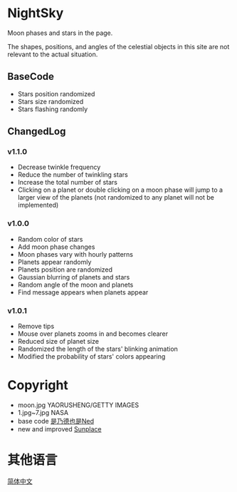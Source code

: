 # NightSky
Moon phases and stars in the page.

The shapes, positions, and angles of the celestial objects in this site are not relevant to the actual situation.

## BaseCode
- Stars position randomized
- Stars size randomized
- Stars flashing randomly

## ChangedLog

### v1.1.0

- Decrease twinkle frequency
- Reduce the number of twinkling stars
- Increase the total number of stars
- Clicking on a planet or double clicking on a moon phase will jump to a larger view of the planets (not randomized to any planet will not be implemented)

### v1.0.0
- Random color of stars
- Add moon phase changes
- Moon phases vary with hourly patterns
- Planets appear randomly
- Planets position are randomized
- Gaussian blurring of planets and stars
- Random angle of the moon and planets
- Find message appears when planets appear

### v1.0.1
- Remove tips
- Mouse over planets zooms in and becomes clearer
- Reduced size of planet size
- Randomized the length of the stars' blinking animation
- Modified the probability of stars' colors appearing
  
# Copyright
- moon.jpg YAORUSHENG/GETTY IMAGES
- 1.jpg~7.jpg NASA
- base code [是乃德也是Ned](https://zhuanlan.zhihu.com/p/506079249)
- new and improved [Sunplace](https://blog.kkii.org)

# 其他语言
[简体中文](README.zh_CN.md)
